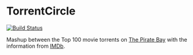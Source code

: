 # TorrentCircle

[![Build Status](https://secure.travis-ci.org/luizbranco/torrentCircle.png)](http://travis-ci.org/luizbranco/torrentCircle)

Mashup between the Top 100 movie torrents on [The Pirate Bay](http://www.thepiratebay.se) with the information from [IMDb](http://www.imdb.com).
